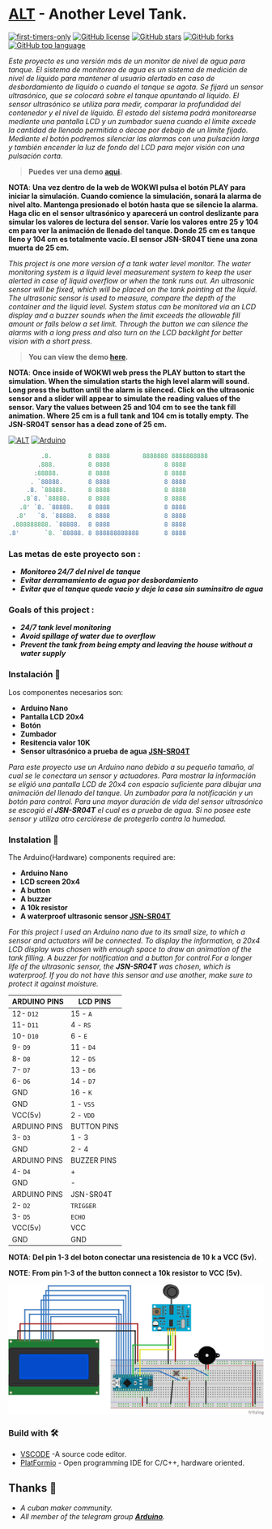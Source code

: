 # [ALT](https://github.com/alexminator/ALT_nano/) - Another Level Tank.

[![first-timers-only](https://img.shields.io/badge/first--timers--only-friendly-tomato.svg?style=flat&logo=git)](https://github.com/alexminator/ALT_nano/issues?q=is%3Aissue+is%3Aopen+label%3Afirst-timers-only) [![GitHub license](https://img.shields.io/github/license/alexminator/ALT_nano.svg?logo=github)](https://github.com/vinitshahdeo/Water-Monitoring-System/blob/master/LICENSE) [![GitHub stars](https://img.shields.io/github/stars/alexminator/ALT_nano.svg?logo=github)](https://github.com/alexminator/ALT_nano/stargazers) [![GitHub forks](https://img.shields.io/github/forks/alexminator/ALT_nano.svg?logo=github&color=teal)](https://github.com/alexminator/ALT_nano/network/members) [![GitHub top language](https://img.shields.io/github/languages/top/alexminator/ALT_nano?color=yellow&logo=javascript)](https://github.com/alexminator/ALT_nano/) 


*Este proyecto es una versión más de un monitor de nivel de agua para tanque. El sistema de monitoreo de agua es un sistema de medición de nivel de líquido para mantener al usuario alertado en caso de desbordamiento de líquido o cuando el tanque se agota. Se fijará un sensor ultrasónico, que se colocará sobre el tanque apuntando al líquido. El sensor ultrasónico se utiliza para medir, comparar la profundidad del contenedor y el nivel de líquido. El estado del sistema podrá monitorearse mediante una pantalla LCD y un zumbador suena cuando el límite excede la cantidad de llenado permitida o decae por debajo de un límite fijado. Mediante el botón podremos silenciar las alarmas con una pulsación larga y también encender la luz de fondo del LCD para mejor visión con una pulsación corta.*

> **Puedes ver una demo [aqui](https://wokwi.com/projects/356392498196222977).**

**NOTA**: **Una vez dentro de la web de WOKWI pulsa el botón PLAY para iniciar la simulación. Cuando comience la simulación, sonará la alarma de nivel alto. Mantenga presionado el botón hasta que se silencie la alarma. Haga clic en el sensor ultrasónico y aparecerá un control deslizante para simular los valores de lectura del sensor. Varíe los valores entre 25 y 104 cm para ver la animación de llenado del tanque. Donde 25 cm es tanque lleno y 104 cm es totalmente vacío. El sensor JSN-SR04T tiene una zona muerta de 25 cm.**

*This project is one more version of a tank water level monitor. The water monitoring system is a liquid level measurement system to keep the user alerted in case of liquid overflow or when the tank runs out. An ultrasonic sensor will be fixed, which will be placed on the tank pointing at the liquid. The ultrasonic sensor is used to measure, compare the depth of the container and the liquid level.
System status can be monitored via an LCD display and a buzzer sounds when the limit exceeds the allowable fill amount or falls below a set limit. Through the button we can silence the alarms with a long press and also turn on the LCD backlight for better vision with a short press.*

> **You can view the demo [here](https://wokwi.com/projects/356392498196222977).**

**NOTA**: **Once inside of WOKWI web press the PLAY button to start the simulation. When the simulation starts the high level alarm will sound. Long press the button until the alarm is silenced. Click on the ultrasonic sensor and a slider will appear to simulate the reading values of the sensor. Vary the values between 25 and 104 cm to see the tank fill animation. Where 25 cm is a full tank and 104 cm is totally empty. The JSN-SR04T sensor has a dead zone of 25 cm.**

[![ALT](https://img.shields.io/badge/ALT-teal.svg?colorA=teal&colorB=orange&style=for-the-badge)](https://github.com/alexminator/ALT_nano/) [![Arduino](https://img.shields.io/badge/Arduino-Project-teal.svg?colorA=blue&colorB=red&style=for-the-badge)](https://github.com/alexminator/ALT_nano/)

```js
         .8.          8 8888         8888888 8888888888
        .888.         8 8888               8 8888
       :88888.        8 8888               8 8888
      . `88888.       8 8888               8 8888
     .8. `88888.      8 8888               8 8888
    .8`8. `88888.     8 8888               8 8888
   .8' `8. `88888.    8 8888               8 8888
  .8'   `8. `88888.   8 8888               8 8888
 .888888888. `88888.  8 8888               8 8888
.8'       `8. `88888. 8 888888888888       8 8888

```

### Las metas de este proyecto son :

- **_Monitoreo 24/7 del nivel de tanque_**
- **_Evitar derramamiento de agua por desbordamiento_**
- **_Evitar que el tanque quede vacio y deje la casa sin suminsitro de agua_**

### Goals of this project :

- **_24/7 tank level monitoring_**
- **_Avoid spillage of water due to overflow_**
- **_Prevent the tank from being empty and leaving the house without a water supply_**

### Instalación 🔧

Los componentes necesarios son:

- **Arduino Nano**
- **Pantalla LCD 20x4**
- **Botón**
- **Zumbador**
- **Resitencia valor 10K**
- **Sensor ultrasónico a prueba de agua [JSN-SR04T](https://naylampmechatronics.com/img/cms/Datasheets/JSN-SR04T-2-0.pdf)**

*Para este proyecto use un Arduino nano debido a su pequeño tamaño, al cual se le conectara un sensor y actuadores. Para mostrar la información se eligió una pantalla LCD de 20x4 con espacio suficiente para dibujar una animación del llenado del tanque. Un zumbador para la notificación y un botón para control. Para una mayor duración de vida del sensor ultrasónico se escogió el **JSN-SR04T** el cual es a prueba de agua. Si no posee este sensor y utiliza otro cerciórese de protegerlo contra la humedad.*

### Instalation 🔧

The Arduino(Hardware) components required are:

- **Arduino Nano**
- **LCD screen 20x4**
- **A button**
- **A buzzer**
- **A 10k resistor**
- **A waterproof ultrasonic sensor [JSN-SR04T](https://naylampmechatronics.com/img/cms/Datasheets/JSN-SR04T-2-0.pdf)**

*For this project I used an Arduino nano due to its small size, to which a sensor and actuators will be connected. To display the information, a 20x4 LCD display was chosen with enough space to draw an animation of the tank filling. A buzzer for notification and a button for control.For a longer life of the ultrasonic sensor, the **JSN-SR04T** was chosen, which is waterproof. If you do not have this sensor and use another, make sure to protect it against moisture.*

| ARDUINO PINS | LCD PINS    |  
| ------------ | ----------- | 
|  12-  `D12`  |   15 - `A`  |
|  11-  `D11`  |   4 - `RS`  |
|  10-  `D10`  |   6 - `E`   |
|  9-  `D9`    |   11 - `D4` |
|  8-  `D8`    |   12 - `D5` |
|  7-  `D7`    |   13 - `D6` |
|  6-  `D6`    |   14 - `D7` |
|    GND       |   16 - `K`  |
|    GND       |   1 - `VSS` |
|   VCC(5v)    |   2 - `VDD` |
| ARDUINO PINS | BUTTON PINS | 
|  3-  `D3`    |   1 - 3     | 
|    GND       |   2 - 4     |  
| ARDUINO PINS | BUZZER PINS |
|  4-  `D4`    |     +       |
|    GND       |     -       |
| ARDUINO PINS | JSN-SR04T   |
|  2-  `D2`    |  `TRIGGER`  |
|  3-  `D5`    |   `ECHO`    |
|   VCC(5v)    |    VCC      |
|    GND       |    GND      |

**NOTA**: **Del pin 1-3 del boton conectar una resistencia de 10 k a VCC (5v).**

**NOTE**: **From pin 1-3 of the button connect a 10k resistor to VCC (5v).**

![Diagram](https://github.com/alexminator/ALT_nano/blob/master/diagrama.jpg?raw=true)

### Build with 🛠️
* [VSCODE](https://code.visualstudio.com/) -A source code editor.
* [PlatFormio](https://platformio.org/) - Open programming IDE for C/C++, hardware oriented.

## Thanks 🎁
* _A cuban maker community._
* _All member of the telegram group [**Arduino**](https://t.me/arduchino)._

